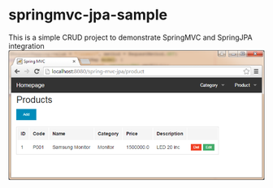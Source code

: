 # springmvc-jpa-sample #
This is a simple CRUD project to demonstrate SpringMVC and SpringJPA integration
![](https://raw.githubusercontent.com/hendrosteven/springmvc-jpa-sample/master/screenshot/01.png)
